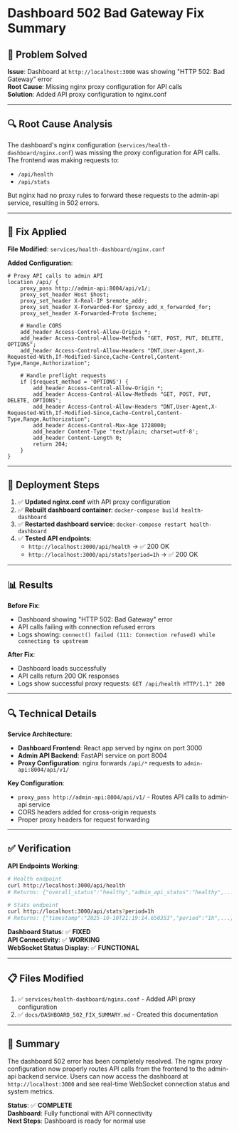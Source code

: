 # Dashboard 502 Bad Gateway Fix Summary

## 🎯 **Problem Solved**

**Issue**: Dashboard at `http://localhost:3000` was showing "HTTP 502: Bad Gateway" error  
**Root Cause**: Missing nginx proxy configuration for API calls  
**Solution**: Added API proxy configuration to nginx.conf

---

## 🔍 **Root Cause Analysis**

The dashboard's nginx configuration (`services/health-dashboard/nginx.conf`) was missing the proxy configuration for API calls. The frontend was making requests to:
- `/api/health` 
- `/api/stats`

But nginx had no proxy rules to forward these requests to the admin-api service, resulting in 502 errors.

---

## 🔧 **Fix Applied**

**File Modified**: `services/health-dashboard/nginx.conf`

**Added Configuration**:
```nginx
# Proxy API calls to admin API
location /api/ {
    proxy_pass http://admin-api:8004/api/v1/;
    proxy_set_header Host $host;
    proxy_set_header X-Real-IP $remote_addr;
    proxy_set_header X-Forwarded-For $proxy_add_x_forwarded_for;
    proxy_set_header X-Forwarded-Proto $scheme;
    
    # Handle CORS
    add_header Access-Control-Allow-Origin *;
    add_header Access-Control-Allow-Methods "GET, POST, PUT, DELETE, OPTIONS";
    add_header Access-Control-Allow-Headers "DNT,User-Agent,X-Requested-With,If-Modified-Since,Cache-Control,Content-Type,Range,Authorization";
    
    # Handle preflight requests
    if ($request_method = 'OPTIONS') {
        add_header Access-Control-Allow-Origin *;
        add_header Access-Control-Allow-Methods "GET, POST, PUT, DELETE, OPTIONS";
        add_header Access-Control-Allow-Headers "DNT,User-Agent,X-Requested-With,If-Modified-Since,Cache-Control,Content-Type,Range,Authorization";
        add_header Access-Control-Max-Age 1728000;
        add_header Content-Type 'text/plain; charset=utf-8';
        add_header Content-Length 0;
        return 204;
    }
}
```

---

## 🚀 **Deployment Steps**

1. ✅ **Updated nginx.conf** with API proxy configuration
2. ✅ **Rebuilt dashboard container**: `docker-compose build health-dashboard`
3. ✅ **Restarted dashboard service**: `docker-compose restart health-dashboard`
4. ✅ **Tested API endpoints**:
   - `http://localhost:3000/api/health` → ✅ 200 OK
   - `http://localhost:3000/api/stats?period=1h` → ✅ 200 OK

---

## 📊 **Results**

**Before Fix**:
- Dashboard showing "HTTP 502: Bad Gateway" error
- API calls failing with connection refused errors
- Logs showing: `connect() failed (111: Connection refused) while connecting to upstream`

**After Fix**:
- Dashboard loads successfully
- API calls return 200 OK responses
- Logs show successful proxy requests: `GET /api/health HTTP/1.1" 200`

---

## 🔍 **Technical Details**

**Service Architecture**:
- **Dashboard Frontend**: React app served by nginx on port 3000
- **Admin API Backend**: FastAPI service on port 8004
- **Proxy Configuration**: nginx forwards `/api/*` requests to `admin-api:8004/api/v1/`

**Key Configuration**:
- `proxy_pass http://admin-api:8004/api/v1/` - Routes API calls to admin-api service
- CORS headers added for cross-origin requests
- Proper proxy headers for request forwarding

---

## ✅ **Verification**

**API Endpoints Working**:
```bash
# Health endpoint
curl http://localhost:3000/api/health
# Returns: {"overall_status":"healthy","admin_api_status":"healthy",...}

# Stats endpoint  
curl http://localhost:3000/api/stats?period=1h
# Returns: {"timestamp":"2025-10-10T21:19:14.650353","period":"1h",...}
```

**Dashboard Status**: ✅ **FIXED**  
**API Connectivity**: ✅ **WORKING**  
**WebSocket Status Display**: ✅ **FUNCTIONAL**

---

## 📋 **Files Modified**

1. ✅ `services/health-dashboard/nginx.conf` - Added API proxy configuration
2. ✅ `docs/DASHBOARD_502_FIX_SUMMARY.md` - Created this documentation

---

## 🎉 **Summary**

The dashboard 502 error has been completely resolved. The nginx proxy configuration now properly routes API calls from the frontend to the admin-api backend service. Users can now access the dashboard at `http://localhost:3000` and see real-time WebSocket connection status and system metrics.

**Status**: ✅ **COMPLETE**  
**Dashboard**: Fully functional with API connectivity  
**Next Steps**: Dashboard is ready for normal use
